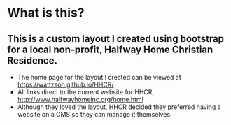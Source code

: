 # What is this?
## This is a custom layout I created using bootstrap for a local non-profit, Halfway Home Christian Residence.


* The home page for the layout I created can be viewed at https://wattzson.github.io/HHCR/ 
* All links direct to the current website for HHCR, http://www.halfwayhomeinc.org/home.html  
* Although they loved the layout, HHCR decided they preferred having a website on a CMS so they can manage it themselves. 
